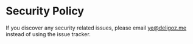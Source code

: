 # Security Policy

If you discover any security related issues, please email ye@deligoz.me instead of using the issue tracker.
